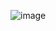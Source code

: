 ![image](https://github.com/gouy7n123/gouy7n123/assets/150671302/57aa4a54-918f-4523-9b4a-e47322101f47)
